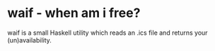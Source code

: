 # waif - when am i free?

waif is a small Haskell utility which reads an .ics file and returns your (un)availability.
